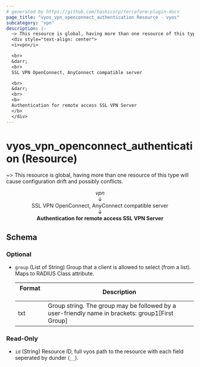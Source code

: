 ```yaml
---
# generated by https://github.com/hashicorp/terraform-plugin-docs
page_title: "vyos_vpn_openconnect_authentication Resource - vyos"
subcategory: "vpn"
description: |-
  ~> This resource is global, having more than one resource of this type will cause configuration drift and possibly conflicts.
  <div style="text-align: center">
  <i>vpn</i>

  <br>
  &darr;
  <br>
  SSL VPN OpenConnect, AnyConnect compatible server

  <br>
  &darr;
  <br>
  <b>
  Authentication for remote access SSL VPN Server
  </b>
  </div>
---
```


# vyos_vpn_openconnect_authentication (Resource)

~> This resource is global, having more than one resource of this type will cause configuration drift and possibly conflicts.

<div style="text-align: center">
<i>vpn</i>

<br>
&darr;
<br>
SSL VPN OpenConnect, AnyConnect compatible server

<br>
&darr;
<br>
<b>
Authentication for remote access SSL VPN Server
</b>
</div>



<!-- schema generated by tfplugindocs -->
## Schema

### Optional

- `group` (List of String) Group that a client is allowed to select (from a list). Maps to RADIUS Class attribute.

    |  Format &emsp; | Description  |
    |----------|---------------|
    |  txt  &emsp; |  Group string. The group may be followed by a user-friendly name in brackets: group1[First Group]  |

### Read-Only

- `id` (String) Resource ID, full vyos path to the resource with each field seperated by dunder (`__`).
